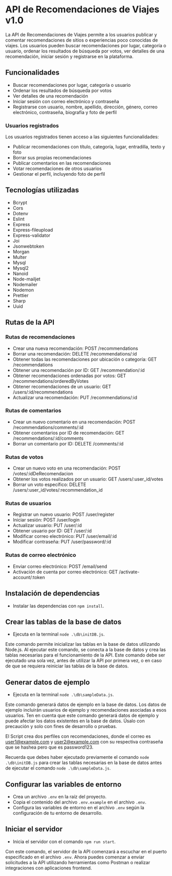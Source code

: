 # API de Recomendaciones de Viajes v1.0

La API de Recomendaciones de Viajes permite a los usuarios publicar y comentar recomendaciones de sitios o experiencias poco conocidas de viajes. Los usuarios pueden buscar recomendaciones por lugar, categoría o usuario, ordenar los resultados de búsqueda por votos, ver detalles de una recomendación, iniciar sesión y registrarse en la plataforma.

## Funcionalidades

- Buscar recomendaciones por lugar, categoría o usuario
- Ordenar los resultados de búsqueda por votos
- Ver detalles de una recomendación
- Iniciar sesión con correo electrónico y contraseña
- Registrarse con usuario, nombre, apellido, dirección, género, correo electrónico, contraseña, biografía y foto de perfil

### Usuarios registrados

Los usuarios registrados tienen acceso a las siguientes funcionalidades:

- Publicar recomendaciones con título, categoría, lugar, entradilla, texto y foto
- Borrar sus propias recomendaciones
- Publicar comentarios en las recomendaciones
- Votar recomendaciones de otros usuarios
- Gestionar el perfil, incluyendo foto de perfil

## Tecnologías utilizadas

- Bcrypt
- Cors
- Dotenv
- Eslint
- Express
- Express-fileupload
- Express-validator
- Joi
- Jsonwebtoken
- Morgan
- Multer
- Mysql
- Mysql2
- Nanoid
- Node-mailjet
- Nodemailer
- Nodemon
- Prettier
- Sharp
- Uuid
  
## Rutas de la API

### Rutas de recomendaciones

- Crear una nueva recomendación: POST /recommendations
- Borrar una recomendación: DELETE /recommendations/:id
- Obtener todas las recomendaciones por ubicación o categoría: GET /recommendations
- Obtener una recomendación por ID: GET /recommendation/:id
- Obtener recomendaciones ordenadas por votos: GET /recommendations/orderedByVotes
- Obtener recomendaciones de un usuario: GET /users/:id/recommendations
- Actualizar una recomendación: PUT /recommendations/:id

### Rutas de comentarios

- Crear un nuevo comentario en una recomendación: POST /recommendations/comments/:id
- Obtener comentarios por ID de recomendación: GET /recommendations/:id/comments
- Borrar un comentario por ID: DELETE /comments/:id

### Rutas de votos

- Crear un nuevo voto en una recomendación: POST /votes/:idDeRecomendacion
- Obtener los votos realizados por un usuario: GET /users/:user_id/votes
- Borrar un voto específico: DELETE /users/:user_id/votes/:recommendation_id

### Rutas de usuarios

- Registrar un nuevo usuario: POST /user/register
- Iniciar sesión: POST /user/login
- Actualizar usuario: PUT /user/:id
- Obtener usuario por ID: GET /user/:id
- Modificar correo electrónico: PUT /user/email/:id
- Modificar contraseña: PUT /user/password/:id

### Rutas de correo electrónico

- Enviar correo electrónico: POST /email/send
- Activación de cuenta por correo electrónico: GET /activate-account/:token

## Instalación de dependencias

- Instalar las dependencias con `npm install`.

## Crear las tablas de la base de datos

- Ejecuta en la terminal `node .\db\initDB.js`.

Este comando permite inicializar las tablas en la base de datos utilizando Node.js. Al ejecutar este comando, se conecta a la base de datos y crea las tablas necesarias para el funcionamiento de la API. Este comando debe ser ejecutado una sola vez, antes de utilizar la API por primera vez, o en caso de que se requiera reiniciar las tablas de la base de datos.

## Generar datos de ejemplo

- Ejecuta en la terminal `node .\db\sampleData.js`.

Este comando generará datos de ejemplo en la base de datos. Los datos de ejemplo incluirán usuarios de ejemplo y recomendaciones asociadas a esos usuarios. Ten en cuenta que este comando generará datos de ejemplo y puede afectar los datos existentes en la base de datos. Úsalo con precaución y solo con fines de desarrollo o pruebas.

El Script crea dos perfiles con recomendaciones, donde el correo es user1@example.com y user2@example.com con su respectiva contraseña que se hashea pero que es password123.

Recuerda que debes haber ejecutado previamente el comando `node .\db\initDB.js` para crear las tablas necesarias en la base de datos antes de ejecutar el comando `node .\db\sampleData.js`.

## Configurar las variables de entorno

- Crea un archivo `.env` en la raíz del proyecto.
- Copia el contenido del archivo `.env.example` en el archivo `.env`.
- Configura las variables de entorno en el archivo `.env` según la configuración de tu entorno de desarrollo.

## Iniciar el servidor

- Inicia el servidor con el comando `npm run start`.

Con este comando, el servidor de la API comenzará a escuchar en el puerto especificado en el archivo `.env`. Ahora puedes comenzar a enviar solicitudes a la API utilizando herramientas como Postman o realizar integraciones con aplicaciones frontend.
